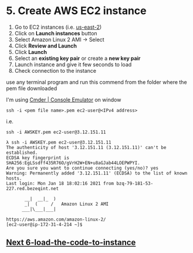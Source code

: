 # 5. Create AWS EC2 instance

1. Go to EC2 instances (i.e.  [us-east-2](https://us-east-2.console.aws.amazon.com/ec2/v2/home?region=us-east-2#Instances:))
2. Click on **Launch instances** button
3. Select Amazon Linux 2 AMI -> Select
4. Click **Review and Launch**
5. Click **Launch**
6. Select an <b>existing key pair</b> or create a <b>new key pair</b>
7. Launch instance and give it few seconds to load
8. Check connection to the instance

use any terminal program and run this commend from the folder where the pem file downloaded

I'm using [Cmder | Console Emulator](https://cmder.net/) on window
````
ssh -i <pem file name>.pem ec2-user@<IPv4 address>
````
        
i.e.
````
ssh -i AWSKEY.pem ec2-user@3.12.151.11

λ ssh -i AWSKEY.pem ec2-user@3.12.151.11
The authenticity of host '3.12.151.11 (3.12.151.11)' can't be established.
ECDSA key fingerprint is SHA256:EgLSsdff435R76O/gVrH2W+EN+u8aGJab44LOEPWPYI.
Are you sure you want to continue connecting (yes/no)? yes
Warning: Permanently added '3.12.151.11' (ECDSA) to the list of known hosts.
Last login: Mon Jan 18 18:02:16 2021 from bzq-79-181-53-227.red.bezeqint.net

       __|  __|_  )
       _|  (     /   Amazon Linux 2 AMI
      ___|\___|___|

https://aws.amazon.com/amazon-linux-2/
[ec2-user@ip-172-31-4-214 ~]$
````

## [Next 6-load-the-code-to-instance](https://github.com/amitznati/aws-fullstack-starter/tree/master/6-load-the-code-to-instance#6-load-the-code-to-instance)




